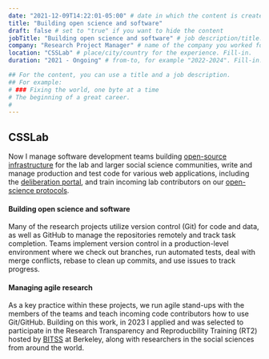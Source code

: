 ```yaml
---
date: "2021-12-09T14:22:01-05:00" # date in which the content is created - defaults to "today"
title: "Building open science and software"
draft: false # set to "true" if you want to hide the content
jobTitle: "Building open science and software" # job description/title. Fill-in
company: "Research Project Manager" # name of the company you worked for. Fill-in
location: "CSSLab" # place/city/country for the experience. Fill-in.
duration: "2021 - Ongoing" # from-to, for example "2022-2024". Fill-in.

## For the content, you can use a title and a job description.
## For example:
# ### Fixing the world, one byte at a time
# The beginning of a great career.
#
---
```


## CSSLab

Now I manage software development teams building [open-source infrastructure](https://github.com/Watts-Lab) for the lab and larger social science communities, write and manage production and test code for various web applications, including the [deliberation portal](https://github.com/Watts-Lab/researcher-portal), and train incoming lab contributors on our [open-science protocols](https://css.seas.upenn.edu/about/lab/).

#### Building open science and software

Many of the research projects utilize version control (Git) for code and data, as well as GitHub to manage the repositories remotely and track task completion. Teams implement version control in a production-level environment where we check out branches, run automated tests, deal with merge conflicts, rebase to clean up commits, and use issues to track progress.

#### Managing agile research

As a key practice within these projects, we run agile stand-ups with the members of the teams and teach incoming code contributors how to use Git/GitHub. Building on this work, in 2023 I applied and was selected to participate in the Research Transparency and Reproducbility Training (RT2) hosted by [BITSS](https://www.bitss.org/) at Berkeley, along with researchers in the social sciences from around the world.
